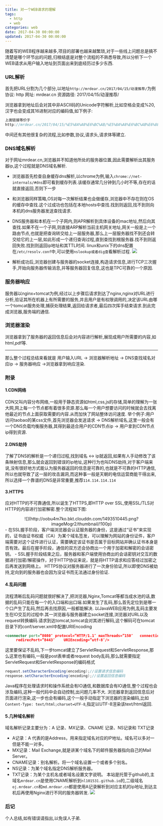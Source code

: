 ```yaml
---
title: 对一个WEB请求的理解
tags:
  - http 
  - web
categories: web
date: 2017-04-30 00:00:00
updated: 2017-04-30 00:00:00
---
```

随着写的WEB程序越来越多,项目的部署也越来越繁琐,对于一些线上问题总是搞不清楚是哪个环节出的问题,归根结底是对整个流程的不熟悉导致,所以分析下一个WEB请求从用户输入地址到页面出来到底经历过多少东西.

### URL解析
首先把URL分割为几个部分,以地址`http://mrdear.cn/2017/04/15/动漫推荐/`为例
协议: http
网址: mrdear.cn
资源路径: 2017/04/15/动漫推荐/

浏览器拿到地址后会对其中非ASCII码的Unicode字符解析,比如空格会变成%20,汉字也会变成其16进制对应的编码值,如下例子:
``` js
上面链接等价于
http://mrdear.cn/2017/04/15/%E5%8A%A8%E6%BC%AB/%E5%8A%A8%E6%BC%AB%E6%8E%A8%E8%8D%90/
```
中间还有其他很复杂的流程,比如参数,协议,请求头,请求体等建立.

### DNS域名解析
对于网址mrdear.cn,浏览器并不知道他所处的服务器位置,因此需要解析出其服务器ip,这个过程就是DNS域名解析.
- 浏览器首先检查自身缓存dns解析,以chrome为例,输入`chrome://net-internals/#dns`即可看到缓存列表.该缓存通常几分钟到几小时不等,存在的话就直接返回,否则下一步
- 和浏览器同样策略,OS对每一次解析结果也会做缓存,浏览器中不存在则在OS的缓存中查找.这个过成功也包括在本地hosts中查找.找到则返回,找不到则向本机的dns服务器发送查找请求.
- DNS服务器和本机在一个子网内,则APR解析到具体设备的mac地址,然后向其查找.如果不在一个子网,则直接ARP解析当前主机网关地址,网关一般是上一个路由节点,也就是把查询转交给上一层服务器,那么上一层服务器找不到还会转交给它的上一层,如此形成一个递归查询过程,直到查找到根服务器.找不到则返回失败.找到则返回ip地址和其TTL时间.
linux和unix下的dns配置在`/etc/resolv.conf`中,可以使用`nslookup或者dig查`看解析过程.
 ![](http://oobu4m7ko.bkt.clouddn.com/1493479248.png?imageMogr2/thumbnail/!60p)

- 解析成功后,浏览器创建与服务器的socket连接,构造请求信息,进行TCP三次握手,开始向服务器传输消息,并等服务器回复信息,这也是TPC可靠的一个原因.

### 服务器响应
服务器以nginx+tomcat为例,经过以上步骤后请求到达了nginx,nginx对URL进行分析,验证其所在机器上有所需要的服务,并且用户是有权限调用的,决定该URL由哪一个tomcat服务处理,捕获处理结果,返回给请求者,最后四次挥手结束请求.到此完成浏览器,服务端的通信.

### 浏览器渲染
浏览器拿到了服务器的返回信息后会对内容进行解析,展现成用户所需要的内容,如html,pdf等.
- - - - -

那么整个过程总结来看就是 用户输入URL -> 浏览器解析地址 -> DNS查找域名对应ip -> 服务器响应 ->浏览器拿到响应渲染.

### 附录
#### 1.CDN网络
CDN又叫内容分布网络,一般用于静态资源如html,css,js的存储,简单的理解为一张大网,网上每一个节点都有着很多资源.那么每一个用户想要访问的时候就会去找离他最近的节点上面获取需要的内容.从而加快了网站整体访问速度.
举个例子:用户访问taobao的某css文件,首先浏览器会发送请求 -> DNS解析域名,这里一般会有一个DNS负载均衡服务器,其得到最适合用户的CDN节点ip -> 用户拿到CDN节点ip得到资源.

#### 2.DNS劫持
了解了DNS的解析是一个递归过程,找到域名 <-> ip就返回,如果有人手动修改了该条映射信息,那么就会返回到错误的ip地址,这种行为也叫DNS劫持,对于客户端来说,没有很好地方式能认为服务器返回的信息是可靠的,也就是不可靠的HTTP通信,所以也就导致了这一层的攻击漏洞,而这种事一般是天朝的电信运营商能干得出来,所以选择一个靠谱的DNS是非常重要,推荐`114.114.114.114`

#### 3.HTTPS
应对HTTP的不可靠通信,所以诞生了HTTPS,即HTTP over SSL,使用SSL/TLS对HTTP的内容进行加密解密.整个流程如下图:
<center>![](http://oobu4m7ko.bkt.clouddn.com/1493510445.png?imageMogr2/thumbnail/!100p)</center>
- 在SSL握手阶段，客户端浏览器会认证服务器的身份，这是通过“证书”来实现的，证书由证书权威（CA）为某个域名签发，可以理解为网站的身份证件，客户端需要对这个证件进行认证，需要确定该证书是否属于目标网站并确认证书本身是否有效。最后在握手阶段，通信的双方还会协商出一个用于加密和解密的会话密钥。
- SSL握手阶段结束之后，服务器和客户端使用协商出的会话密钥对交互的数据进行加密/解密操作，对于HTTP协议来说，就是将HTTP请求和应答经过加密之后再发送到网络上。
HTTPS协议对服务器进行了一次身份验证,所以即使DNS被劫持,定向到的服务器也会因为没证书而无法通过身份验证.

#### 4.乱码问题
流程清晰后乱码问题就很好解决了,把浏览器,Nginx,Tomcat等都当成水池的话,数据的乱码只能在每一个的入口端和出口端.如果发生了乱码,那么首先定位到是哪一个口产生了乱码,然后再去找原因,一般都能解决.
以JavaWEB应用为例,乱码主要发生在IO交互的过程中.其一浏览器与服务器建立socket连接,浏览器对URL以及request转换编码.请求到达tomcat,tomcat会对其进行解码,这个解码可在tomcat目录下的conf/server.xml中配置URIEncoding
``` xml
<connector port=”8080″ protocol=”HTTP/1.1″ maxThreads=”150″   connectionTimeout=”200000″
     redirecPort=”8443″    URIEncoding=”utf-8″/>
```
这里要保证不乱码,下一步tomcat建立了ServletRequest和ServletResponse,那么这里也有编码,一般是post表单或者request body乱码,那么就需要指定ServletRequest和ServletResponse的编码格式
``` java
request.setCharacterEncoding(encoding);//设置请求信息编码
response.setCharacterEncoding(encoding);//设置返回信息编码
```
Java程序在处理请求时和操作系统会有IO通信,和数据库会有IO通信,整个过程也会涉及编码,这种一般代码中会自动控制,出问题几率不大.
浏览器拿到返回信息后对页面进行渲染,这一步也会有编码,这个一般手动指定下浏览器的渲染编码,比如`Content-Type: text/html;charset=UTF-8`,指定以UTF-8渲染该text/html返回.

#### 5.几种域名解析
域名解析记录主要分为：A 记录、MX记录、CNAME 记录、NS记录和 TXT记录
- A记录：A 代表的是Address，用来指定域名对应的IP地址。域名可以多对一但是不能一对多。
- MX记录：Mail Exchange,就是讲某个域名下的邮件服务器指向自己的Mail Server。
- CNAME记录：别名解析。将一个域名设置一个或者多个别名。
- NS记录：为某个域名指定DNS解析服务器。
- TXT记录：为某个主机名或者域名设置文字说明。
本站是托管于github的,主域名`mrdear.cn`是使用CNAME解析到`nl101531.github.io`的,二级域名`oj.mrdear.cn`和`md.mrdear.cn`都是使用A记录解析到对应主机的ip地址,到达主机后再使用Nginx进行不同的服务器转发.
![](http://oobu4m7ko.bkt.clouddn.com/1493775848.png?imageMogr2/thumbnail/!70p)

### 后记
个人总结,如有错误请指出,以免误人子弟.

